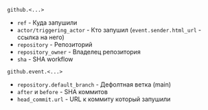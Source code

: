 ```github.<...>```  
- ```ref``` - Куда запушили
- ```actor/triggering_actor``` - Кто запушил (```event.sender.html_url``` - ссылка на него)
- ```repository``` - Репозиторий
- ```repository_owner``` - Владелец репозитория
- ```sha``` - SHA workflow

```github.event.<...>```
- ```repository.default_branch``` - Дефолтная ветка (main)
- ```after``` и ```before``` - SHA коммитов
- ```head_commit.url``` - URL к коммиту который запушили
